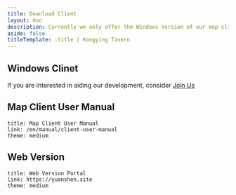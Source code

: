 ```yaml
---
title: Download Client
layout: doc
description: Currently we only offer the Windows Version of our map client, versions in other OS are in progress.
aside: false
titleTemplate: :title | Kongying Tavern
---
```


## Windows Clinet <Badge type="warning" text="Beta" />

<LinkGrid :items="downloadMethod" />

If you are interested in aiding our development, consider [Join Us](./join)

## Map Client User Manual

```card
title: Map Client User Manual
link: /en/manual/client-user-manual
theme: medium
```

## Web Version

```card
title: Web Version Portal
link: https://yuanshen.site
theme: medium
```

<script setup>
import { useUrlSearchParams } from '@vueuse/core'
import { onMounted } from 'vue'
import { isNumber } from '../../.vitepress/theme/utils'

const downloadMethod = [
  { id:'sq', name: 'Discord', target: '_self', link: 'https://discord.gg/aFe57AKZUF', icon: 'i-logos-discord-icon' },
  { id:'gd', name: 'Google Drive', target: '_blank', link: 'https://drive.google.com/drive/folders/1ade5zOu14oMIJlwaJd0qf-S_xdH9pkSa?usp=sharing', icon: 'i-logos-google-drive' }
]
</script>
